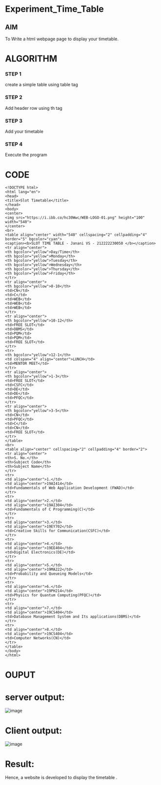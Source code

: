 # Experiment_Time_Table

## AIM
To Write a html webpage page to display your timetable.

# ALGORITHM
### STEP 1
create a simple table using table tag
### STEP 2
Add header row using th tag
### STEP 3
Add your timetable
### STEP 4
Execute the program

# CODE
```
<!DOCTYPE html>
<html lang="en">
<head>
<title>Slot Timetable</title>
</head>
<body>
<center>
<img src="https://i.ibb.co/hc30Wwc/WEB-LOGO-01.png" height="100" width="540">
</center>
<br>
<table align="center" width="540" cellspacing="2" cellpadding="4" border="5" bgcolor="cyan">
<caption><b>SLOT TIME TABLE - Janani VS - 212222230050 </b></caption>
<tr align="center">
<th bgcolor="yellow">Day/Time</th>
<th bgcolor="yellow">Monday</th>
<th bgcolor="yellow">Tuesday</th>
<th bgcolor="yellow">Wednesday</th>
<th bgcolor="yellow">Thursday</th>
<th bgcolor="yellow">Friday</th>
</tr>
<tr align="center">
<th bgcolor="yellow">8-10</th>
<td>CN</td>
<td>C</td>
<td>WEB</td>
<td>WEB</td>
<td>WEB</td>
</tr>
<tr align="center">
<th bgcolor="yellow">10-12</th>
<td>FREE SLOT</td>
<td>DBMS</td>
<td>PQM</td>
<td>PQM</td>
<td>FREE SLOT</td>
</tr>
<tr>
<th bgcolor="yellow">12-1</th>
<td colspan="4" align="center">LUNCH</td>
<td>MENTOR MEET</td>
</tr>
<tr align="center">
<th bgcolor="yellow">1-3</th>
<td>FREE SLOT</td>
<td>CSFC</td>
<td>DE</td>
<td>DE</td>
<td>PFQC</td>
</tr>
<tr align="center">
<th bgcolor="yellow">3-5</th>
<td>CN</td>
<td>PFQC</td>
<td>C</td>
<td>CN</td>
<td>FREE SLOT</td>
</tr>
</table>
<br>
<table align="center" cellspacing="2" cellpadding="4" border="2">
<tr align="center">
<th>S. No.</th>
<th>Subject Code</th>
<th>Subject Name</th>
</tr>
<tr>
<td align="center">1.</td>
<td align="center">19AI414</td>
<td>Fundamentals of Web Application Development (FWAD)</td>
</tr>
<tr>
<td align="center">2.</td>
<td align="center">19AI304</td>
<td>Fundamentals of C Programming(C)</td>
</tr>
<tr>
<td align="center">3.</td>
<td align="center">19EY702</td>
<td>Creative Skills for Communication(CSFC)</td>
</tr>
<tr>
<td align="center">4.</td>
<td align="center">19EE404</td>
<td>Digital Electronics(DE)</td>
</tr>
<tr>
<td align="center">5.</td>
<td align="center">19MA222</td>
<td>Probability and Queueing Models</td>
</tr>
<tr>
<td align="center">6.</td>
<td align="center">19PH214</td>
<td>Physics for Quantum Computing(PFQC)</td>
</tr>
<tr>
<td align="center">7.</td>
<td align="center">19CS404</td>
<td>Database Management System and Its applications(DBMS)</td>
</tr>
<tr>
<td align="center">8.</td>
<td align="center">19CS404</td>
<td>Computer Networks(CN)</td>
</tr>
</table>
</body>
</html>
```

# OUPUT
# server output:
![image](https://github.com/janani225/timetable/assets/113497333/d9a23553-0605-4868-9b3c-86ccbaae9dd4)
# Client output:
![image](https://github.com/janani225/timetable/assets/113497333/bc9b9df9-833b-43e2-980c-83766c389b2a)



# Result:
Hence, a website is developed to display the timetable .

